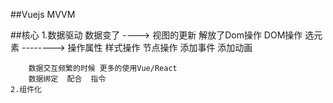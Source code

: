 ##Vuejs 	MVVM

##核心
	1.数据驱动
		数据变了 ----> 视图的更新
		解放了Dom操作
			DOM操作
				选元素	-------->
									操作属性
									样式操作
									节点操作
									添加事件
									添加动画
						
		数据交互频繁的时候 更多的使用Vue/React
		数据绑定  配合  指令
	2.组件化